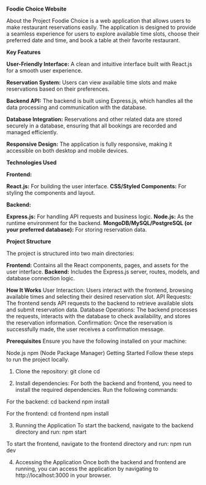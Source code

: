 **Foodie Choice Website**

About the Project
Foodie Choice is a web application that allows users to make restaurant reservations easily. The application is designed to provide a seamless experience for users to explore available time slots, choose their preferred date and time, and book a table at their favorite restaurant.

**Key Features**

**User-Friendly Interface:** A clean and intuitive interface built with React.js for a smooth user experience.

**Reservation System:** Users can view available time slots and make reservations based on their preferences.

**Backend API:** The backend is built using Express.js, which handles all the data processing and communication with the database.

**Database Integration:** Reservations and other related data are stored securely in a database, ensuring that all bookings are recorded and managed efficiently.

**Responsive Design:** The application is fully responsive, making it accessible on both desktop and mobile devices.

**Technologies Used**

**Frontend:**

**React.js:** For building the user interface.
**CSS/Styled Components:** For styling the components and layout.

**Backend:**

**Express.js:** For handling API requests and business logic.
**Node.js:** As the runtime environment for the backend.
**MongoDB/MySQL/PostgreSQL (or your preferred database):** For storing reservation data.

**Project Structure**

The project is structured into two main directories:

**Frontend:** Contains all the React components, pages, and assets for the user interface.
**Backend:** Includes the Express.js server, routes, models, and database connection logic.

**How It Works**
User Interaction: Users interact with the frontend, browsing available times and selecting their desired reservation slot.
API Requests: The frontend sends API requests to the backend to retrieve available slots and submit reservation data.
Database Operations: The backend processes the requests, interacts with the database to check availability, and stores the reservation information.
Confirmation: Once the reservation is successfully made, the user receives a confirmation message.

**Prerequisites**
Ensure you have the following installed on your machine:

Node.js
npm (Node Package Manager)
Getting Started
Follow these steps to run the project locally.

1. Clone the repository:
git clone <your-repository-url>
cd <your-repository-directory>

2. Install dependencies:
For both the backend and frontend, you need to install the required dependencies. Run the following commands:

For the backend:
cd backend
npm install

For the frontend:
cd frontend
npm install

3. Running the Application
To start the backend, navigate to the backend directory and run:
npm start

To start the frontend, navigate to the frontend directory and run:
npm run dev

4. Accessing the Application
Once both the backend and frontend are running, you can access the application by navigating to http://localhost:3000 in your browser.
